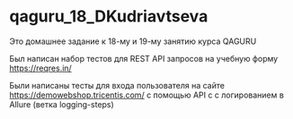# qaguru_18_DKudriavtseva

Это домашнее задание к 18-му и 19-му занятию курса QAGURU

Был написан набор тестов для REST API запросов на учебную форму https://reqres.in/

Были написаны тесты для входа пользователя на сайте https://demowebshop.tricentis.com/ 
с помощью API c с логированием в Allure (ветка logging-steps)